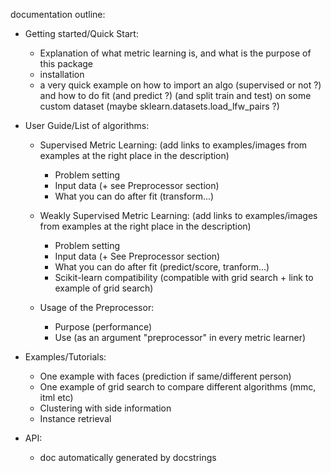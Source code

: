 documentation outline:


- Getting started/Quick Start: 
	
	- Explanation of what metric learning is, and what is the purpose of this package
	- installation
	- a very quick example on how to import an algo (supervised or not ?) and how to do fit (and predict ?) (and split train and test) on some custom dataset (maybe sklearn.datasets.load_lfw_pairs ?)

- User Guide/List of algorithms: 

	- Supervised Metric Learning: (add links to examples/images from examples at the right place in the description)
		- Problem setting
		- Input data (+ see Preprocessor section)
		- What you can do after fit (transform...)

	- Weakly Supervised Metric Learning: (add links to examples/images from examples at the right place in the description)
		- Problem setting
		- Input data (+ See Preprocessor section)
		- What you can do after fit (predict/score, tranform...)
		- Scikit-learn compatibility (compatible with grid search + link to example of grid search)

	- Usage of the Preprocessor:
		- Purpose (performance)
		- Use (as an argument "preprocessor" in every metric learner)


- Examples/Tutorials: 
	- One example with faces (prediction if same/different person) 
	- One example of grid search to compare different algorithms (mmc, itml etc)
	- Clustering with side information
	- Instance retrieval

- API:
	- doc automatically generated by docstrings